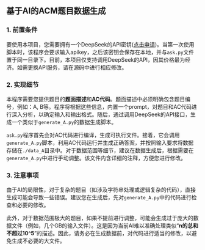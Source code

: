 ## 基于AI的ACM题目数据生成

### 1. 前置条件
要使用本项目，您需要拥有一个DeepSeek的API密钥(<a href="https://platform.deepseek.com/api_keys">点击申请</a>)。当第一次使用脚本时，该程序会要求输入apikey，之后该密钥会保存在本地，并与`ask.py`文件置于同一目录下。目前，本项目仅支持调用DeepSeek的API，因其价格最为经济。如需更换API服务，请在源码中进行相应修改。

### 2. 实现细节
本程序需要您提供题目的**题面描述**和**AC代码**。题面描述中必须明确包含题目编号，例如：A, B等。程序将根据这些信息，内置一个prompt，对题目和AC代码进行深入分析，以确定输入和输出格式。随后，通过调用DeepSeek的API接口，生成一个类似于`generate_A.py`的数据生成脚本。

`ask.py`程序首先会对AC代码进行编译，生成可执行文件。接着，它会调用`generate_A.py`脚本，利用AC代码运行并生成正确答案，并按照输入要求将数据存储在`./data_A`目录中。对于数据范围等细节，建议在数据生成后，根据需要在`generate_A.py`中进行手动调整。该文件内含详细的注释，方便您进行修改。

### 3. 注意事项
由于AI的局限性，对于复杂的题目（如涉及字符串处理或逻辑复杂的代码），直接生成可能会导致一些错误。建议您在生成后，先对`generate_A.py`中的代码进行检查和必要的修改。

此外，对于数据范围极大的题目，如果不提前进行调整，可能会生成过于庞大的数据文件（例如，几个GB的输入文件）。这是因为当前AI难以准确处理类似“**n的总和不超过10^5**”的描述。因此，请务必在生成数据前，对代码进行适当的修改，以避免生成不必要的大文件。